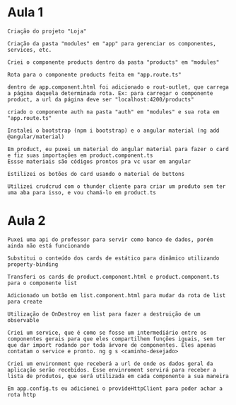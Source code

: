 # Aula 1

    Criação do projeto "Loja"

    Criação da pasta "modules" em "app" para gerenciar os componentes, services, etc.

    Criei o componente products dentro da pasta "products" em "modules"

    Rota para o componente products feita em "app.route.ts"

    dentro de app.component.html foi adicionado o rout-outlet, que carrega a página daquela determinada rota. Ex: para carregar o componente product, a url da página deve ser "localhost:4200/products"
    
    criado o componente auth na pasta "auth" em "modules" e sua rota em "app.route.ts"

    Instalei o bootstrap (npm i bootstrap) e o angular material (ng add @angular/material)

    Em product, eu puxei um material do angular material para fazer o card e fiz suas importações em product.component.ts
    Essse materiais são códigos prontos pra vc usar em angular

    Estilizei os botões do card usando o material de buttons

    Utilizei crudcrud com o thunder cliente para criar um produto sem ter uma aba para isso, e vou chamá-lo em product.ts

# Aula 2

    Puxei uma api do professor para servir como banco de dados, porém ainda não está funcionando

    Substitui o conteúdo dos cards de estático para dinâmico utilizando property-binding

    Transferi os cards de product.component.html e product.component.ts para o componente list

    Adicionado um botão em list.component.html para mudar da rota de list para create

    Utilização de OnDestroy em list para fazer a destruição de um observable

    Criei um service, que é como se fosse um intermediário entre os componentes gerais para que eles compartilhem funções iguais, sem ter que dar import rodando por toda árvore de componentes. Eles apenas contatam o service e pronto. ng g s <caminho-desejado>

    Criei um environment que receberá a url de onde os dados geral da aplicação serão recebidos. Esse envinroment servirá para receber a lista de produtos, que será utilizada em cada componente a sua maneira

    Em app.config.ts eu adicionei o provideHttpClient para poder achar a rota http